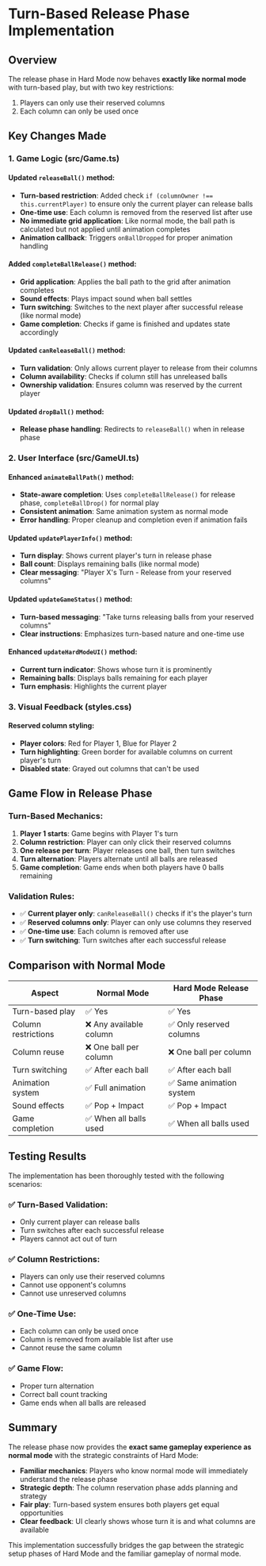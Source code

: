 # Turn-Based Release Phase Implementation

## Overview
The release phase in Hard Mode now behaves **exactly like normal mode** with turn-based play, but with two key restrictions:
1. Players can only use their reserved columns
2. Each column can only be used once

## Key Changes Made

### 1. Game Logic (src/Game.ts)

#### Updated `releaseBall()` method:
- **Turn-based restriction**: Added check `if (columnOwner !== this.currentPlayer)` to ensure only the current player can release balls
- **One-time use**: Each column is removed from the reserved list after use
- **No immediate grid application**: Like normal mode, the ball path is calculated but not applied until animation completes
- **Animation callback**: Triggers `onBallDropped` for proper animation handling

#### Added `completeBallRelease()` method:
- **Grid application**: Applies the ball path to the grid after animation completes
- **Sound effects**: Plays impact sound when ball settles
- **Turn switching**: Switches to the next player after successful release (like normal mode)
- **Game completion**: Checks if game is finished and updates state accordingly

#### Updated `canReleaseBall()` method:
- **Turn validation**: Only allows current player to release from their columns
- **Column availability**: Checks if column still has unreleased balls
- **Ownership validation**: Ensures column was reserved by the current player

#### Updated `dropBall()` method:
- **Release phase handling**: Redirects to `releaseBall()` when in release phase

### 2. User Interface (src/GameUI.ts)

#### Enhanced `animateBallPath()` method:
- **State-aware completion**: Uses `completeBallRelease()` for release phase, `completeBallDrop()` for normal play
- **Consistent animation**: Same animation system as normal mode
- **Error handling**: Proper cleanup and completion even if animation fails

#### Updated `updatePlayerInfo()` method:
- **Turn display**: Shows current player's turn in release phase
- **Ball count**: Displays remaining balls (like normal mode)
- **Clear messaging**: "Player X's Turn - Release from your reserved columns"

#### Updated `updateGameStatus()` method:
- **Turn-based messaging**: "Take turns releasing balls from your reserved columns"
- **Clear instructions**: Emphasizes turn-based nature and one-time use

#### Enhanced `updateHardModeUI()` method:
- **Current turn indicator**: Shows whose turn it is prominently
- **Remaining balls**: Displays balls remaining for each player
- **Turn emphasis**: Highlights the current player

### 3. Visual Feedback (styles.css)

#### Reserved column styling:
- **Player colors**: Red for Player 1, Blue for Player 2
- **Turn highlighting**: Green border for available columns on current player's turn
- **Disabled state**: Grayed out columns that can't be used

## Game Flow in Release Phase

### Turn-Based Mechanics:
1. **Player 1 starts**: Game begins with Player 1's turn
2. **Column restriction**: Player can only click their reserved columns
3. **One release per turn**: Player releases one ball, then turn switches
4. **Turn alternation**: Players alternate until all balls are released
5. **Game completion**: Game ends when both players have 0 balls remaining

### Validation Rules:
- ✅ **Current player only**: `canReleaseBall()` checks if it's the player's turn
- ✅ **Reserved columns only**: Player can only use columns they reserved
- ✅ **One-time use**: Each column is removed after use
- ✅ **Turn switching**: Turn switches after each successful release

## Comparison with Normal Mode

| Aspect | Normal Mode | Hard Mode Release Phase |
|--------|-------------|------------------------|
| Turn-based play | ✅ Yes | ✅ Yes |
| Column restrictions | ❌ Any available column | ✅ Only reserved columns |
| Column reuse | ❌ One ball per column | ❌ One ball per column |
| Turn switching | ✅ After each ball | ✅ After each ball |
| Animation system | ✅ Full animation | ✅ Same animation system |
| Sound effects | ✅ Pop + Impact | ✅ Pop + Impact |
| Game completion | ✅ When all balls used | ✅ When all balls used |

## Testing Results

The implementation has been thoroughly tested with the following scenarios:

### ✅ Turn-Based Validation:
- Only current player can release balls
- Turn switches after each successful release
- Players cannot act out of turn

### ✅ Column Restrictions:
- Players can only use their reserved columns
- Cannot use opponent's columns
- Cannot use unreserved columns

### ✅ One-Time Use:
- Each column can only be used once
- Column is removed from available list after use
- Cannot reuse the same column

### ✅ Game Flow:
- Proper turn alternation
- Correct ball count tracking
- Game ends when all balls are released

## Summary

The release phase now provides the **exact same gameplay experience as normal mode** with the strategic constraints of Hard Mode:

- **Familiar mechanics**: Players who know normal mode will immediately understand the release phase
- **Strategic depth**: The column reservation phase adds planning and strategy
- **Fair play**: Turn-based system ensures both players get equal opportunities
- **Clear feedback**: UI clearly shows whose turn it is and what columns are available

This implementation successfully bridges the gap between the strategic setup phases of Hard Mode and the familiar gameplay of normal mode.